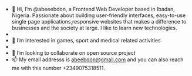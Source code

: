 - 👋 Hi, I’m @abeeebdon,  a Frontend Web Developer based in Ibadan, Nigeria. Passionate about building user-friendly interfaces, easy-to-use single page applications,responsive websites that makes a difference to businesses and the society at large. I like to learn new technologies.
- 
- 👀 I’m interested in games, sport and medical related activities
- 
- 💞️ I’m looking to collaborate on open source project
- 📫 My email addresss is abeebdon@gmail.com and you can also reach me with this number +2349075318511.

<!---
abeeebdon/abeeebdon is a ✨ special ✨ repository because its `README.md` (this file) appears on your GitHub profile.
You can click the Preview link to take a look at your changes.
--->
